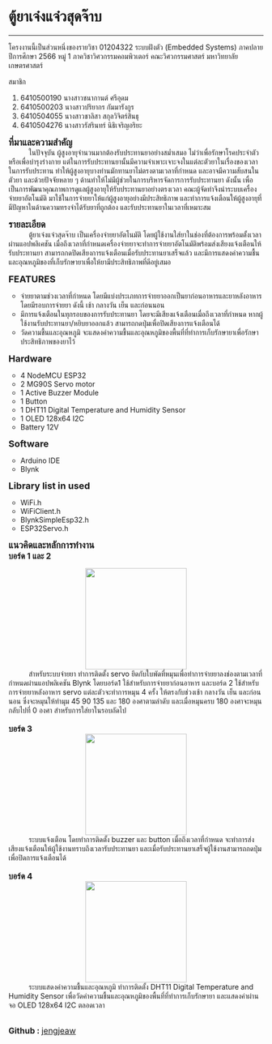 <h1><strong> ตู้ยาเจ๋งแจ๋วสุดจ๊าบ </strong></h1>
<hr>
โครงงานนี้เป็นส่วนหนึ่งของรายวิชา 01204322 ระบบฝังตัว (Embedded Systems) ภาคปลาย ปีการศึกษา 2566 หมู่ 1
ภาควิชาวิศวกรรมคอมพิวเตอร์ คณะวิศวกรรมศาสตร์ มหาวิทยาลัยเกษตรศาสตร์


สมาชิก
1.	6410500190 นางสาวชนากานต์ ศรีอุดม
2.	6410500203 นางสาวปริยากร กัมมารังกูร
3.	6410504055 นางสาวชาลิสา สกุลวิจิตร์สินธุ
4.	6410504276 นางสาวรัสรินทร์ นิธิเจริญอริยะ

<style>
        .tab {
            display: inline-block;
            margin-left: 40px;
        }
</style>
<b><font size='4'>ที่มาและความสำคัญ</font></b><br>
<span class="tab"></span>ในปัจจุบัน ผู้สูงอายุจำนวนมากต้องรับประทานยาอย่างสม่ำเสมอ ไม่ว่าเพื่อรักษาโรคประจำตัวหรือเพื่อบำรุงร่างกาย แต่ในการรับประทานยานั้นมีความจำเพาะเจาะจงในแต่ละตัวยาในเรื่องของเวลาในการรับประทาน ทำให้ผู้สูงอายุบางท่านมักทานยาไม่ตรงตามเวลาที่กำหนด และอาจมีความสับสนในตัวยา และด้วยปัจจัยหลาย ๆ ด้านทำให้ไม่มีผู้ช่วยในการบริหารจัดการการรับประทานยา  ดังนั้น เพื่อเป็นการพัฒนาคุณภาพการดูแลผู้สูงอายุให้รับประทานยาอย่างตรงเวลา คณะผู้จัดทำจึงนำระบบเครื่องจ่ายยาอัตโนมัติ มาใช้ในการจ่ายยาให้แก่ผู้สูงอายุอย่างมีประสิทธิภาพ และทำการแจ้งเตือนให้ผู้สูงอายุที่มีปัญหาในด้านความทรงจำได้รับยาที่ถูกต้อง และรับประทานยาในเวลาที่เหมาะสม

<b><font size='4'>รายละเอียด</font></b><br>
<span class="tab"></span>ตู้ยาเจ๋งแจ๋วสุดจ๊าบ เป็นเครื่องจ่ายยาอัตโนมัติ โดยผู้ใช้งานใส่ยาในช่องที่ต้องการพร้อมตั้งเวลาผ่านแอปพลิเคชัน เมื่อถึงเวลาที่กำหนดเครื่องจ่ายยาจะทำการจ่ายยาอัตโนมัติพร้อมส่งเสียงแจ้งเตือนให้รับประทานยา สามารถกดปิดเสียงการแจ้งเตือนเมื่อรับประทานยาเสร็จแล้ว และมีการแสดงค่าความชื้นและอุณหภูมิของที่เก็บรักษายาเพื่อให้ยามีประสิทธิภาพที่ดีอยู่เสมอ

<b><font size='4'>FEATURES</font></b><br><UL type = "circle">
<LI>จ่ายยาตามช่วงเวลาที่กำหนด โดยมีแบ่งประเภทการจ่ายยาออกเป็นยาก่อนอาหารและยาหลังอาหาร โดยมีรอบการจ่ายยา ดังนี้ เช้า กลางวัน เย็น และก่อนนอน
<LI>มีการแจ้งเตือนในทุกรอบของการรับประทานยา โดยจะมีเสียงแจ้งเตือนเมื่อถึงเวลาที่กำหนด หากผู้ใช้งานรับประทานยา/หยิบยาออกแล้ว สามารถกดปุ่มเพื่อปิดเสียงการแจ้งเตือนได้
<LI>วัดความชื้นและอุณหภูมิ จะแสดงค่าความชื้นและอุณหภูมิของพื้นที่ที่ทำการเก็บรักษายาเพื่อรักษาประสิทธิภาพของยาไว้
</UL>

<b><font size='4'>Hardware</font></b><br><UL type = "circle">
<LI> 4 NodeMCU ESP32
<LI> 2 MG90S Servo motor
<LI> 1 Active Buzzer Module
<LI> 1 Button
<LI> 1 DHT11 Digital Temperature and Humidity Sensor
<LI> 1 OLED 128x64 I2C
<LI> Battery 12V
</UL>

<b><font size='4'>Software</font></b><br><UL type = "circle">
<LI> Arduino IDE
<LI> Blynk
</UL>

<b><font size='4'>Library list in used</font></b><br><UL type = "circle">
<LI> WiFi.h
<LI> WiFiClient.h
<LI> BlynkSimpleEsp32.h
<LI> ESP32Servo.h
</UL>

<b><font size='4'>แนวคิดและหลักการทำงาน</font></b><br>
<b><font size='3'>บอร์ด 1 และ 2</font></b><br>
<center><IMG SRC=https://media.discordapp.net/attachments/1007926533123485739/1214445541627404318/messageImage_1709539225767.jpg?ex=65f9238c&is=65e6ae8c&hm=cf64dc3d092729482b45b1fb73292ae690968413df2b92ece6a0b18c3e685f7f&=&format=webp&width=895&height=655 width="200" height="auto"></center>
<span class="tab"></span>สำหรับระบบจ่ายยา ทำการติดตั้ง servo ยึดกับใบพัดที่หมุนเพื่อทำการจ่ายยาลงช่องตามเวลาที่กำหนดผ่านแอปพลิเคชัน Blynk โดยบอร์ด1 ใช้สำหรับการจ่ายยาก่อนอาหาร และบอร์ด 2 ใช้สำหรับการจ่ายยาหลังอาหาร servo แต่ละตัวจะทำการหมุน 4 ครั้ง ให้ตรงกับช่วงเช้า กลางวัน เย็น และก่อนนอน ซึ่งจะหมุนให้ทำมุม 45 90 135 และ 180 องศาตามลำดับ และเมื่อหมุนครบ 180 องศาจะหมุนกลับไปที่ 0 องศา สำหรับการใส่ยาในรอบถัดไป<br>
<br>
<b><font size='3'>บอร์ด 3</font></b><br>
<center><IMG SRC=https://media.discordapp.net/attachments/1007926533123485739/1214445560421941268/messageImage_1709539944804.jpg?ex=65f92390&is=65e6ae90&hm=f94dd55f96bac66c56001fd83c43aef393a585ed820cbcc6c4da452105932b2e&=&format=webp&width=1075&height=510 width="200" height="auto"></center>
<span class="tab"></span>ระบบแจ้งเตือน โดยทำการติดตั้ง buzzer และ button เมื่อถึงเวลาที่กำหนด จะทำการส่งเสียงแจ้งเตือนให้ผู้ใช้งานทราบถึงเวลารับประทานยา และเมื่อรับประทานยาเสร็จผู้ใช้งานสามารถกดปุ่มเพื่อปิดการแจ้งเตือนได้<br>
<br>
<b><font size='3'>บอร์ด 4</font></b><br>
<center><IMG SRC=https://media.discordapp.net/attachments/1007926533123485739/1214445580542156800/messageImage_1709538455028.jpg?ex=65f92395&is=65e6ae95&hm=49efcdc441abdc4953042e7412be085295c38e6126e0d34a3388085717066d73&=&format=webp&width=549&height=655 width="200" height="auto"></center>
<span class="tab"></span>ระบบแสดงค่าความชื้นและอุณหภูมิ ทำการติดตั้ง DHT11 Digital Temperature and Humidity Sensor เพื่อวัดค่าความชื้นและอุณหภูมิของพื้นที่ที่ทำการเก็บรักษายา และแสดงค่าผ่านจอ OLED 128x64 I2C ตลอดเวลา
<br>
<br>

<b><font size='3'>Github : </b> <a href="https://github.com/beambyp/jengjeaw">jengjeaw</a></font>
